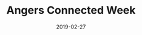 ---
title: Angers Connected Week
description: Le Colloque IoT ESEO est Le rendez-vous pour trouver et proposer des solutions innovantes en électronique et numérique au monde de l’entreprise, au travers de showrooms, conférences, tutoriels et business meetings
image: /images/events/scott-webb-97651-unsplash.jpg
website: https://www.eseo.fr/iotcolloque/index.html
address: ESEO Angers
booth: 48
startDate: 2017-10-25
date: 2019-02-27
---